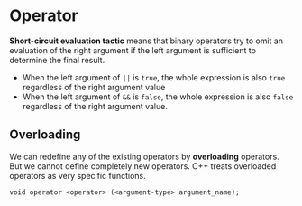 # Operator

**Short-circuit evaluation tactic** means that binary operators try to omit an evaluation of the right argument if the left argument is sufficient to determine the final result.
- When the left argument of `||` is `true`, the whole expression is also `true` regardless of the right argument value
- When the left argument of `&&` is `false`, the whole expression is also `false` regardless of the right argument value.

## Overloading

We can redefine any of the existing operators by **overloading** operators. But we cannot define completely new operators. C++ treats overloaded operators as very specific functions.

`void operator <operator> (<argument-type> argument_name);`